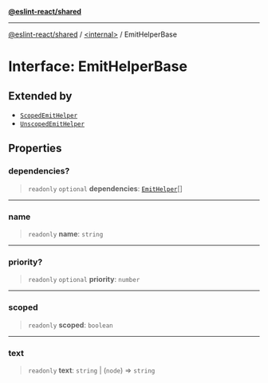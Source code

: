 [**@eslint-react/shared**](../../README.md)

***

[@eslint-react/shared](../../README.md) / [\<internal\>](../README.md) / EmitHelperBase

# Interface: EmitHelperBase

## Extended by

- [`ScopedEmitHelper`](ScopedEmitHelper.md)
- [`UnscopedEmitHelper`](UnscopedEmitHelper.md)

## Properties

### dependencies?

> `readonly` `optional` **dependencies**: [`EmitHelper`](../type-aliases/EmitHelper.md)[]

***

### name

> `readonly` **name**: `string`

***

### priority?

> `readonly` `optional` **priority**: `number`

***

### scoped

> `readonly` **scoped**: `boolean`

***

### text

> `readonly` **text**: `string` \| (`node`) => `string`
